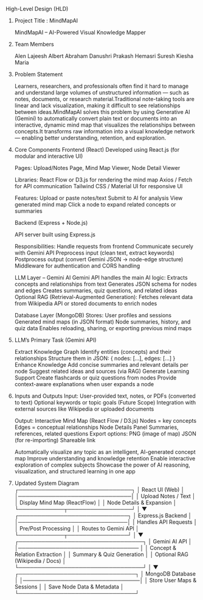 High-Level Design (HLD)

1. Project Title : MindMapAI 

    MindMapAI – AI-Powered Visual Knowledge Mapper

2. Team Members

    Alen Lajeesh
    Albert Abraham
    Danushri Prakash
    Hemasri Suresh
    Kiesha Maria

3. Problem Statement

    Learners, researchers, and professionals often find it hard to manage and understand large volumes of unstructured information — such as notes, documents, or research material.Traditional note-taking tools are linear and lack visualization, making it difficult to see relationships between ideas.MindMapAI solves this problem by using Generative AI (Gemini) to automatically convert plain text or documents into an interactive, dynamic mind map that visualizes the relationships between concepts.It transforms raw information into a visual knowledge network — enabling better understanding, retention, and exploration.

4. Core Components
    Frontend (React)
        Developed using React.js (for modular and interactive UI)

    Pages: 
        Upload/Notes Page, Mind Map Viewer, Node Detail Viewer

    Libraries:
        React Flow or D3.js for rendering the mind map
        Axios / Fetch for API communication
        Tailwind CSS / Material UI for responsive UI

    Features:
        Upload or paste notes/text
        Submit to AI for analysis
        View generated mind map
        Click a node to expand related concepts or summaries

    Backend (Express + Node.js)

    API server built using Express.js

    Responsibilities:
        Handle requests from frontend
        Communicate securely with Gemini API
        Preprocess input (clean text, extract keywords)
        Postprocess output (convert Gemini JSON → node-edge structure)
        Middleware for authentication and CORS handling

    LLM Layer – Gemini AI
        Gemini API handles the main AI logic:
            Extracts concepts and relationships from text
            Generates JSON schema for nodes and edges
            Creates summaries, quiz questions, and related ideas
            Optional RAG (Retrieval-Augmented Generation):
            Fetches relevant data from Wikipedia API or stored documents to enrich nodes

    Database Layer (MongoDB)
        Stores:
            User profiles and sessions
            Generated mind maps (in JSON format)
            Node summaries, history, and quiz data
            Enables reloading, sharing, or exporting previous mind maps

5. LLM’s Primary Task (Gemini API)

    Extract Knowledge Graph
    Identify entities (concepts) and their relationships
    Structure them in JSON: { nodes: [...], edges: [...] }
    Enhance Knowledge
    Add concise summaries and relevant details per node
    Suggest related ideas and sources (via RAG)
    Generate Learning Support
    Create flashcards or quiz questions from nodes
    Provide context-aware explanations when user expands a node

6. Inputs and Outputs
    Input:
        User-provided text, notes, or PDFs (converted to text)
        Optional keywords or topic goals
        (Future Scope) Integration with external sources like Wikipedia or uploaded documents

    Output:
        Interactive Mind Map (React Flow / D3.js)
        Nodes = key concepts
        Edges = conceptual relationships
        Node Details Panel
        Summaries, references, related questions
        Export options:
        PNG (image of map)
        JSON (for re-importing)
        Shareable link

    Automatically visualize any topic as an intelligent, AI-generated concept map
    Improve understanding and knowledge retention
    Enable interactive exploration of complex subjects
    Showcase the power of AI reasoning, visualization, and structured learning in one app

8. Updated System Diagram
┌──────────────────────────────┐
│        React UI (Web)        │
│──────────────────────────────│
│ Upload Notes / Text          │
│ Display Mind Map (ReactFlow) │
│ Node Details & Expansion     │
└────────────┬─────────────────┘
             │
             ▼
┌─────────────────────────────┐
│      Express.js Backend     │
│─────────────────────────────│ 
│ Handles API Requests        │
│ Pre/Post Processing         │
│ Routes to Gemini API        │
└────────────┬────────────────┘
             │
             ▼
┌─────────────────────────────────┐
│          Gemini AI API          │
│──────────────────────────────── │
│ Concept & Relation Extraction   │
│ Summary & Quiz Generation       │
│ Optional RAG (Wikipedia / Docs) │
└─────────────────────────────────┘
                │
                ▼
┌───────────────────────────────┐
│         MongoDB Database      │
│───────────────────────────────│
│ Store User Maps & Sessions    │
│ Save Node Data & Metadata     │
└───────────────────────────────┘

